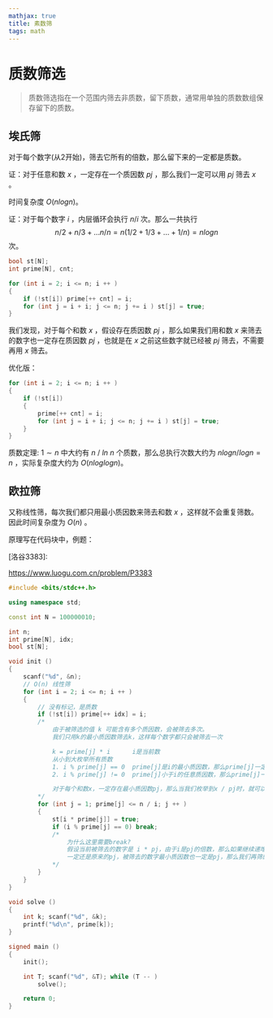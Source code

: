 ```yaml
---
mathjax: true
title: 素数筛
tags: math
---
```


# 质数筛选

>   质数筛选指在一个范围内筛去非质数，留下质数，通常用单独的质数数组保存留下的质数。

## 埃氏筛

对于每个数字(从2开始)，筛去它所有的倍数，那么留下来的一定都是质数。

证：对于任意和数 $x$ ，一定存在一个质因数 $pj$ ，那么我们一定可以用 $pj$ 筛去 $x$ 。

时间复杂度 $O (n log n)$。

证：对于每个数字 $i$ ，内层循环会执行 $n / i$ 次。那么一共执行
$$
n / 2 + n / 3 + ... n / n = n(1 / 2 + 1 / 3 + ... + 1 / n) = n log n
$$
    次。

```c++
bool st[N];
int prime[N], cnt;

for (int i = 2; i <= n; i ++ )
{
    if (!st[i]) prime[++ cnt] = i;
    for (int j = i + i; j <= n; j += i ) st[j] = true;
}
```

我们发现，对于每个和数 $x$ ，假设存在质因数 $pj$ ，那么如果我们用和数 $x$ 来筛去的数字也一定存在质因数 $pj$ ，也就是在 $x$ 之前这些数字就已经被 $pj$ 筛去，不需要再用 $x$ 筛去。

优化版：

```c++
for (int i = 2; i <= n; i ++ )
{
    if (!st[i])
    {
        prime[++ cnt] = i;
        for (int j = i + i; j <= n; j += i ) st[j] = true;
    }
}
```

质数定理: $1 \sim n$ 中大约有 $n \ / \ ln \ n$ 个质数，那么总执行次数大约为 $n log n / log n = n$ ，实际复杂度大约为 $O(n log log n)$。 



## 欧拉筛

又称线性筛，每次我们都只用最小质因数来筛去和数 $x$ ，这样就不会重复筛数。因此时间复杂度为 $O(n)$ 。

原理写在代码块中，例题：

[洛谷3383]:

https://www.luogu.com.cn/problem/P3383

```c++
#include <bits/stdc++.h>

using namespace std;

const int N = 100000010;

int n;
int prime[N], idx;
bool st[N];

void init ()
{
    scanf("%d", &n);
    // O(n) 线性筛
    for (int i = 2; i <= n; i ++ )
    {
        // 没有标记，是质数
        if (!st[i]) prime[++ idx] = i;
        /*
            由于被筛选的值 k 可能含有多个质因数，会被筛去多次。
            我们只用k的最小质因数筛去k，这样每个数字都只会被筛去一次

            k = prime[j] * i      i是当前数
            从小到大枚举所有质数
            1. i % prime[j] == 0  prime[j]是i的最小质因数，那么prime[j]一定是k的最小质因数
            2. i % prime[j] != 0  prime[j]小于i的任意质因数，那么prime[j]一定也是k的最小质因数

            对于每个和数x，一定存在最小质因数pj，那么当我们枚举到x / pj时，就可以把x筛去
        */
        for (int j = 1; prime[j] <= n / i; j ++ )
        {
            st[i * prime[j]] = true;
            if (i % prime[j] == 0) break;
            /*
                为什么这里需要break?
                假设当前被筛去的数字是 i * pj，由于i是pj的倍数，那么如果继续递增pj，i的最小质因数
                一定还是原来的pj，被筛去的数字最小质因数也一定是pj，那么我们再筛的话就会产生重复
            */
        }
    }
}

void solve ()
{
    int k; scanf("%d", &k);
    printf("%d\n", prime[k]);
}

signed main () 
{
    init();

    int T; scanf("%d", &T); while (T -- )
        solve();

    return 0;
}
```

